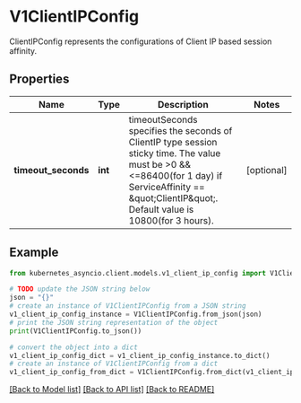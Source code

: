 # V1ClientIPConfig

ClientIPConfig represents the configurations of Client IP based session affinity.

## Properties

Name | Type | Description | Notes
------------ | ------------- | ------------- | -------------
**timeout_seconds** | **int** | timeoutSeconds specifies the seconds of ClientIP type session sticky time. The value must be &gt;0 &amp;&amp; &lt;&#x3D;86400(for 1 day) if ServiceAffinity &#x3D;&#x3D; \&quot;ClientIP\&quot;. Default value is 10800(for 3 hours). | [optional] 

## Example

```python
from kubernetes_asyncio.client.models.v1_client_ip_config import V1ClientIPConfig

# TODO update the JSON string below
json = "{}"
# create an instance of V1ClientIPConfig from a JSON string
v1_client_ip_config_instance = V1ClientIPConfig.from_json(json)
# print the JSON string representation of the object
print(V1ClientIPConfig.to_json())

# convert the object into a dict
v1_client_ip_config_dict = v1_client_ip_config_instance.to_dict()
# create an instance of V1ClientIPConfig from a dict
v1_client_ip_config_from_dict = V1ClientIPConfig.from_dict(v1_client_ip_config_dict)
```
[[Back to Model list]](../README.md#documentation-for-models) [[Back to API list]](../README.md#documentation-for-api-endpoints) [[Back to README]](../README.md)



